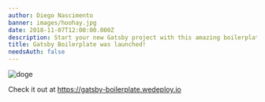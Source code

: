 ```yaml
---
author: Diego Nascimento
banner: images/hoohay.jpg
date: 2018-11-07T12:00:00.000Z
description: Start your new Gatsby project with this amazing boilerplate <3
title: Gatsby Boilerplate was launched!
needsAuth: false
---
```


![doge](/gatsby-boilerplate/images/hoohay.jpg)

Check it out at https://gatsby-boilerplate.wedeploy.io